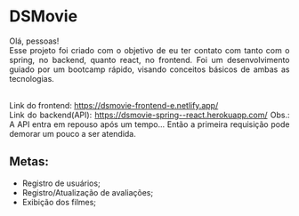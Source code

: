# DSMovie
 
<div align="justify"> 
  Olá, pessoas! </br>
  Esse projeto foi criado com o objetivo de eu ter contato com tanto com o spring, no backend, quanto react, no frontend. Foi um desenvolvimento guiado por um bootcamp rápido, visando conceitos básicos de ambas as tecnologias. </br> </br>

Link do frontend: https://dsmovie-frontend-e.netlify.app/ </br>
Link do backend(API): https://dsmovie-spring--react.herokuapp.com/
Obs.: A API entra em repouso após um tempo... Então a primeira requisição pode demorar um pouco a ser atendida.

</div> 

## Metas:
- Registro de usuários;
- Registro/Atualização de avaliações;
- Exibição dos filmes;

